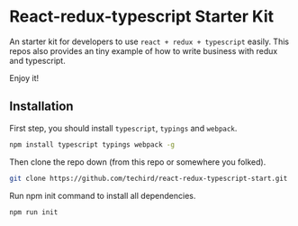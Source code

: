 React-redux-typescript Starter Kit
==================================

An starter kit for developers to use `react + redux + typescript` easily. This repos also provides an tiny example of how to write business with redux and typescript.

Enjoy it!

## Installation

First step, you should install `typescript`, `typings` and `webpack`.

```sh
npm install typescript typings webpack -g
```

Then clone the repo down (from this repo or somewhere you folked).

```sh
git clone https://github.com/techird/react-redux-typescript-start.git
```

Run npm init command to install all dependencies.

```sh
npm run init
```
